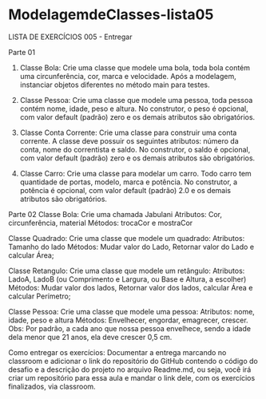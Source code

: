 # ModelagemdeClasses-lista05

LISTA DE EXERCÍCIOS 005 - Entregar

Parte 01
1. Classe Bola: Crie uma classe que modele uma bola, toda bola contém uma circunferência, cor, marca e velocidade. 
Após a modelagem, instanciar objetos diferentes no método main para testes.

2. Classe Pessoa: Crie uma classe que modele uma pessoa, toda pessoa contém nome, idade, peso e altura. 
No construtor, o peso é opcional, com valor default (padrão) zero e os demais atributos são obrigatórios.

3. Classe Conta Corrente: Crie uma classe para construir uma conta corrente. A classe deve possuir os seguintes 
atributos: número da conta, nome do correntista e saldo. No construtor, o saldo é opcional, com 
valor default (padrão) zero e os demais atributos são obrigatórios.

4. Classe Carro: Crie uma classe para modelar um carro. Todo carro tem quantidade de portas, modelo, marca e potência. No construtor, a potência é opcional, com valor default (padrão) 2.0 e os demais atributos são obrigatórios.
   
Parte 02
   Classe Bola: Crie uma chamada Jabulani
   Atributos: Cor, circunferência, material
   Métodos: trocaCor e mostraCor

   Classe Quadrado: Crie uma classe que modele um quadrado:
   Atributos: Tamanho do lado
   Métodos: Mudar valor do Lado, Retornar valor do Lado e calcular Área;

   Classe Retangulo: Crie uma classe que modele um retângulo:
   Atributos: LadoA, LadoB (ou Comprimento e Largura, ou Base e Altura, a escolher)
   Métodos: Mudar valor dos lados, Retornar valor dos lados, calcular Área e calcular Perímetro;

   Classe Pessoa: Crie uma classe que modele uma pessoa:
   Atributos: nome, idade, peso e altura
   Métodos: Envelhecer, engordar, emagrecer, crescer. Obs: Por padrão, a cada ano que nossa pessoa envelhece, 
   sendo a idade dela menor que 21 anos, ela deve crescer 0,5 cm.

Como entregar os exercícios:
Documentar a entrega marcando no classroom e adicionar o link do repositório do GitHub contendo o código do desafio
e a descrição do projeto no arquivo Readme.md, ou seja, você irá criar um repositório para essa aula e mandar o
link dele, com os exercícios finalizados, via classroom.
